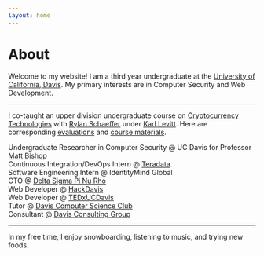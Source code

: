 ```yaml
---
layout: home
---
```

# About 

Welcome to my website! I am a third year undergraduate at the [University of California, Davis](https://www.ucdavis.edu/). My primary interests are in Computer Security and Web Development.

---

I co-taught an upper division undergraduate course on [Cryptocurrency Technologies](http://rylanschaeffer.github.io/resources/198FCourseSyllabus.pdf) with
[Rylan Schaeffer](https://www.linkedin.com/in/rylanschaeffer) under [Karl Levitt](http://faculty.engineering.ucdavis.edu/levitt/). Here are corresponding <a href="https://yangvincent.github.io/VincentECS198F.pdf" target="_blank">evaluations</a> and <a href="https://github.com/RylanSchaeffer/ECS198-Cryptocurrency-Technologies" target="_blank">course materials</a>.

Undergraduate Researcher in Computer Security @ UC Davis for Professor [Matt Bishop](http://nob.cs.ucdavis.edu/~bishop/)<br>
Continuous Integration/DevOps Intern @ [Teradata](http://www.teradata.com/?LangType=1033).<br> 
Software Engineering Intern @ IdentityMind Global<br>
CTO @ [Delta Sigma Pi Nu Rho](https://www.dsp-nurho.com)<br>
Web Developer @ [HackDavis](http://hackdavis.io/)<br>
Web Developer @ [TEDxUCDavis](http://www.tedxucdavis.com/)<br>
Tutor @ [Davis Computer Science Club](https://daviscsclub.org/)<br>
Consultant @ [Davis Consulting Group](http://davisconsultinggroup.org/)

---

In my free time, I enjoy snowboarding, listening to music, and trying new foods. 
